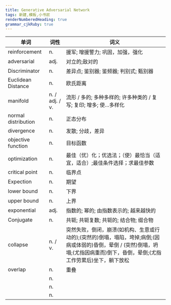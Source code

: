 ```yaml
---
title: Generative Adversarial Network
tags: 新建,模板,小书匠
renderNumberedHeading: true
grammar_cjkRuby: true
---
```


| 单词 | 词性 | 词义  |
| ---------- | --- | --- |
| reinforcement | n.  | 援军; 增援警力; 巩固，加强，强化 |
| adversarial | adj.  | 对立的;敌对的 |
| Discriminator | n.  | 差异点; 鉴别器; 鉴频器; 判别式; 甄别器 |
| Euclidean Distance | n.  | 欧氏距离 |
| manifold | n. / adj. / v. | 流形 / 多的; 多种多样的; 许多种类的 / 复写; 复印; 增多; 使…多样化 |
| normal distribution | n.  | 正态分布 |
| divergence | n.  | 发散; 分歧，差异 |
| objective function | n.  | 目标函数 |
| optimization | n.  | 最佳（优）化；优选法；（使）最恰当（适宜，适合）;最佳条件选择；求最佳参数 |
| critical point | n.  | 临界点 |
| Expection | n.  | 期望 |
| lower bound | n.  | 下界 |
| upper bound | n.  | 上界 |
| exponential | adj.  | 指数的; 幂的; 由指数表示的; 越来越快的 |
| Conjugate | n.  | 共轭; 共轭复数; 共轭的; 结合物; 缀合物 |
| collapse | n. / v. | 突然失败，倒闭，崩溃(如机构、生意或行动的);(突然的)倒塌，塌陷，垮掉;病倒;(因病或体弱的)昏倒，晕倒 / (突然)倒塌，坍塌;(尤指因病重而)倒下，昏倒，晕倒;(尤指工作劳累后)坐下，躺下放松 |
| overlap | n.  | 重叠 |
|  | n.  |  |
|  | n.  |  |
|  | n.  |  |
